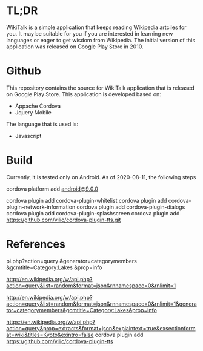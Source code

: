 # TL;DR

WikiTalk is a simple application that keeps reading Wikipedia artciles for you. It may be suitable for you if you are interested in learning new languages or eager to get wisdom from Wikipedia. The initial version of this application was released on Google Play Store in 2010.

# Github

This repository contains the source for WikiTalk application that is released on Google Play Store. This application is developed based on:

* Appache Cordova
* Jquery Mobile

The language that is used is:

* Javascript

# Build

Currently, it is tested only on Android. As of 2020-08-11, the following steps 

cordova platform add android@9.0.0

cordova plugin add cordova-plugin-whitelist
cordova plugin add cordova-plugin-network-information
cordova plugin add cordova-plugin-dialogs
cordova plugin add cordova-plugin-splashscreen
cordova plugin add https://github.com/vilic/cordova-plugin-tts.git

# References




pi.php?action=query
        &generator=categorymembers
        &gcmtitle=Category:Lakes
        &prop=info

http://en.wikipedia.org/w/api.php?action=query&list=random&format=json&rnnamespace=0&rnlimit=1

http://en.wikipedia.org/w/api.php?action=query&list=random&format=json&rnnamespace=0&rnlimit=1&generator=categorymembers&gcmtitle=Category:Lakes&prop=info 

https://en.wikipedia.org/w/api.php?action=query&prop=extracts&format=json&explaintext=true&exsectionformat=wiki&titles=Kyoto&exintro=false
cordova plugin add https://github.com/vilic/cordova-plugin-tts

